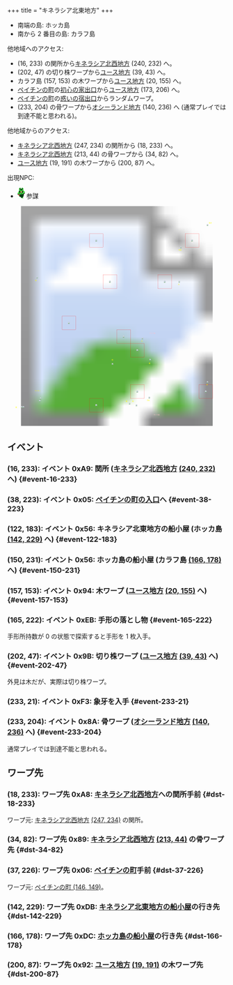 +++
title = "キネラシア北東地方"
+++

* 南端の島: ホッカ島
* 南から 2 番目の島: カラフ島

他地域へのアクセス:

* (16, 233) の関所から[キネラシア北西地方](@/map/map-02/_index.md) (240, 232) へ。
* (202, 47) の切り株ワープから[ユース地方](@/map/map-00/_index.md) (39, 43) へ。
* カラフ島 (157, 153) の木ワープから[ユース地方](@/map/map-00/_index.md) (20, 155) へ。
* [ペイチンの町](@/map/map-12/_index.md)の[初心の家出口](@/map/map-13b/_index.md#event-112-214)から[ユース地方](@/map/map-00/_index.md) (173, 206) へ。
* [ペイチンの町](@/map/map-12/_index.md)の[惑いの宿出口](@/map/map-13b/_index.md#event-240-150)からランダムワープ。
* (233, 204) の骨ワープから[オシーランド地方](@/map/map-11/_index.md) (140, 236) へ (通常プレイでは到達不能と思われる)。

他地域からのアクセス:

* [キネラシア北西地方](@/map/map-02/_index.md) (247, 234) の関所から (18, 233) へ。
* [キネラシア北西地方](@/map/map-02/_index.md) (213, 44) の骨ワープから (34, 82) へ。
* [ユース地方](@/map/map-00/_index.md) (19, 191) の木ワープから (200, 87) へ。

出現NPC:

* ![参謀](actor-0x1B.png) 参謀

<!-- SVG {{{ -->
<svg width="1536" height="1536" viewbox="0 0 2048 2048">
<defs>
<image id="svg-asset-bg" width="2048" height="2048" href="map-03.webp" />
<image id="svg-asset-event" width="16" height="16" href="icon-event.png" />
<image id="svg-asset-destination" width="16" height="16" href="icon-destination.png" />
<image id="svg-asset-actor-0x1B" width="16" height="24" href="actor-0x1B.png" />
</defs>
<use href="#svg-asset-bg" x="0" y="0"></use>
<text class="caption-48" x="1368" y="1952" fill="pink">ホッカ島</text>
<text class="caption-48" x="1328" y="1192" fill="pink">カラフ島</text>
<text class="caption-32" x="76" y="1880" fill="yellow">関</text>
<text class="caption-32" x="256" y="1728" fill="yellow">ペイチン</text>
<text class="caption-32" x="976" y="1440" fill="yellow">船</text>
<text class="caption-24" x="1108" y="1824" fill="yellow">船</text>
<text class="caption-32" x="1168" y="1824" fill="yellow">船</text>
<text class="caption-24" x="1304" y="1816" fill="yellow">手形</text>
<text class="caption-24" x="1860" y="1672" fill="yellow">骨</text>
<text class="caption-24" x="1324" y="1472" fill="yellow">船</text>
<text class="caption-24" x="1252" y="1264" fill="yellow">木</text>
<text class="caption-24" x="260" y="700" fill="yellow">骨</text>
<text class="caption-24" x="1596" y="736" fill="yellow">木</text>
<text class="caption-24" x="1600" y="416" fill="yellow">切株</text>
<text class="caption-24" x="1884" y="164" fill="yellow">象牙</text>
<rect x="768" y="256" width="128" height="128" stroke="red" fill="none" />
<use href="#svg-asset-actor-0x1B" x="824" y="308"><title>参謀「北の端に象牙がある」</title></use>
<rect x="1664" y="256" width="128" height="128" stroke="red" fill="none" />
<use href="#svg-asset-actor-0x1B" x="1720" y="308"><title>参謀「いい天気ですね」</title></use>
<rect x="896" y="640" width="128" height="128" stroke="red" fill="none" />
<use href="#svg-asset-actor-0x1B" x="952" y="692"><title>参謀「6つの城の後にキネラシアへ行け」</title></use>
<rect x="1408" y="640" width="128" height="128" stroke="red" fill="none" />
<use href="#svg-asset-actor-0x1B" x="1464" y="692"><title>参謀「気をつけて行きな」</title></use>
<rect x="512" y="1024" width="128" height="128" stroke="red" fill="none" />
<use href="#svg-asset-actor-0x1B" x="568" y="1076"><title>参謀「試合に勝って名声を上げなさい」</title></use>
<rect x="1024" y="1152" width="128" height="128" stroke="red" fill="none" />
<use href="#svg-asset-actor-0x1B" x="1080" y="1204"><title>参謀「悪い王をやっつけてよ」</title></use>
<rect x="1152" y="1280" width="128" height="128" stroke="red" fill="none" />
<use href="#svg-asset-actor-0x1B" x="1208" y="1332"><title>参謀「ここよりユースへ飛べ」</title></use>
<rect x="1152" y="1664" width="128" height="128" stroke="red" fill="none" />
<use href="#svg-asset-actor-0x1B" x="1208" y="1716"><title>参謀「いい天気ですね」</title></use>
<rect x="1792" y="1664" width="128" height="128" stroke="red" fill="none" />
<use href="#svg-asset-actor-0x1B" x="1848" y="1716"><title>参謀「気をつけて行きな」(到達不能)</title></use>
<rect x="768" y="1792" width="128" height="128" stroke="red" fill="none" />
<use href="#svg-asset-actor-0x1B" x="824" y="1844"><title>参謀「ありがとう」</title></use>
<a href="#event-16-233">
<use href="#svg-asset-event" x="128" y="1864"><title>(16, 233): イベント 0xA9: 関所 (キネラシア北西地方 (240, 232) へ)</title></use>
</a>
<a href="#event-38-223">
<use href="#svg-asset-event" x="304" y="1784"><title>(38, 223): イベント 0x05: ペイチンの町の入口へ</title></use>
</a>
<a href="#event-122-183">
<use href="#svg-asset-event" x="976" y="1464"><title>(122, 183): イベント 0x56: キネラシア北東地方の船小屋 (ホッカ島 (142, 229) へ)</title></use>
</a>
<a href="#event-150-231">
<use href="#svg-asset-event" x="1200" y="1848"><title>(150, 231): イベント 0x56: ホッカ島の船小屋 (カラフ島 (166, 178) へ)</title></use>
</a>
<a href="#event-157-153">
<use href="#svg-asset-event" x="1256" y="1224"><title>(157, 153): イベント 0x94: 木ワープ (ユース地方 (20, 155) へ)</title></use>
</a>
<a href="#event-165-222">
<use href="#svg-asset-event" x="1320" y="1776"><title>(165, 222): イベント 0xEB: 手形の落とし物</title></use>
</a>
<a href="#event-202-47">
<use href="#svg-asset-event" x="1616" y="376"><title>(202, 47): イベント 0x9B: 切り株ワープ (ユース地方 (39, 43) へ)</title></use>
</a>
<a href="#event-233-21">
<use href="#svg-asset-event" x="1864" y="168"><title>(233, 21): イベント 0xF3: 象牙を入手</title></use>
</a>
<a href="#event-233-204">
<use href="#svg-asset-event" x="1864" y="1632"><title>(233, 204): イベント 0x8A: 骨ワープ (オシーランド地方 (140, 236) へ)</title></use>
</a>
<a href="#dst-37-226">
<use href="#svg-asset-destination" x="296" y="1808"><title>(37, 226): ワープ先 0x06: ペイチンの町手前</title></use>
</a>
<a href="#dst-34-82">
<use href="#svg-asset-destination" x="272" y="656"><title>(34, 82): ワープ先 0x89: キネラシア北西地方 (213, 44) の骨ワープ先</title></use>
</a>
<a href="#dst-200-87">
<use href="#svg-asset-destination" x="1600" y="696"><title>(200, 87): ワープ先 0x92: ユース地方 (19, 191) の木ワープ先</title></use>
</a>
<a href="#dst-18-233">
<use href="#svg-asset-destination" x="144" y="1864"><title>(18, 233): ワープ先 0xA8: キネラシア北西地方への関所手前</title></use>
</a>
<a href="#dst-142-229">
<use href="#svg-asset-destination" x="1136" y="1832"><title>(142, 229): ワープ先 0xDB: キネラシア北東地方の船小屋の行き先</title></use>
</a>
<a href="#dst-166-178">
<use href="#svg-asset-destination" x="1328" y="1424"><title>(166, 178): ワープ先 0xDC: ホッカ島の船小屋の行き先</title></use>
</a>
</svg>
<!-- }}} -->


## イベント

### (16, 233): イベント 0xA9: 関所 ([キネラシア北西地方](@/map/map-02/_index.md) [(240, 232)](@/map/map-02/_index.md#dst-240-232) へ) {#event-16-233}

### (38, 223): イベント 0x05: [ペイチンの町の入口](@/map/map-12/_index.md#dst-145-146)へ {#event-38-223}

### (122, 183): イベント 0x56: キネラシア北東地方の船小屋 (ホッカ島 [(142, 229)](#dst-142-229) へ) {#event-122-183}

### (150, 231): イベント 0x56: ホッカ島の船小屋 (カラフ島 [(166, 178)](#dst-166-178) へ) {#event-150-231}

### (157, 153): イベント 0x94: 木ワープ ([ユース地方](@/map/map-00/_index.md) [(20, 155)](@/map/map-00/_index.md#dst-20-155) へ) {#event-157-153}

### (165, 222): イベント 0xEB: 手形の落とし物 {#event-165-222}

手形所持数が 0 の状態で探索すると手形を 1 枚入手。

### (202, 47): イベント 0x9B: 切り株ワープ ([ユース地方](@/map/map-00/_index.md) [(39, 43)](@/map/map-00/_index.md#dst-39-43) へ) {#event-202-47}

外見は木だが、実際は切り株ワープ。

### (233, 21): イベント 0xF3: 象牙を入手 {#event-233-21}

### (233, 204): イベント 0x8A: 骨ワープ ([オシーランド地方](@/map/map-11/_index.md) [(140, 236)](@/map/map-11/_index.md#dst-140-236) へ) {#event-233-204}

通常プレイでは到達不能と思われる。


## ワープ先

### (18, 233): ワープ先 0xA8: [キネラシア北西地方](@/map/map-02/_index.md)への関所手前 {#dst-18-233}

ワープ元: [キネラシア北西地方](@/map/map-02/_index.md) [(247, 234)](@/map/map-02/_index.md#event-247-234) の関所。

### (34, 82): ワープ先 0x89: [キネラシア北西地方](@/map/map-02/_index.md) [(213, 44)](@/map/map-02/_index.md#event-213-44) の骨ワープ先 {#dst-34-82}

### (37, 226): ワープ先 0x06: [ペイチンの町](@/map/map-12/_index.md#dst-145-146)手前 {#dst-37-226}

ワープ元: [ペイチンの町 (146, 149)](@/map/map-12/_index.md#event-146-149)。

### (142, 229): ワープ先 0xDB: [キネラシア北東地方の船小屋](#event-122-183)の行き先 {#dst-142-229}

### (166, 178): ワープ先 0xDC: [ホッカ島の船小屋](#event-150-231)の行き先 {#dst-166-178}

### (200, 87): ワープ先 0x92: [ユース地方](@/map/map-00/_index.md) [(19, 191)](@/map/map-00/_index.md#event-19-191) の木ワープ先 {#dst-200-87}


